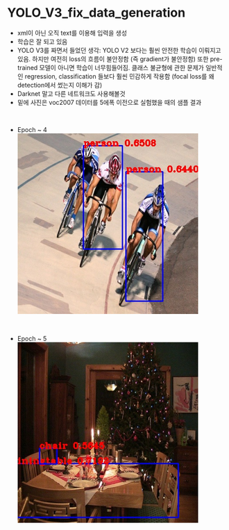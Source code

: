 # YOLO_V3_fix_data_generation
* xml이 아닌 오직 text를 이용해 입력을 생성
* 학습은 잘 되고 있음
* YOLO V3를 짜면서 들었던 생각: YOLO V2 보다는 훨씬 안전한 학습이 이뤄지고있음. 하지만 여전히 loss의 흐름이 불안정함 (즉 gradient가 불안정함) 또한 pre-trained 모델이 아니면 학습이 너무힘들어짐. 클래스 불균형에 관한 문제가 일반적인 regression, classification 들보다 훨씬 민감하게 작용함 (focal loss를 왜 detection에서 썼는지 이해가 감)
* Darknet 말고 다른 네트워크도 사용해볼것
* 밑에 사진은 voc2007 데이터를 5에폭 이전으로 실험했을 때의 샘플 결과
<br/>


* Epoch ~ 4
![Epoch ~ 4](https://github.com/Kimyuhwanpeter/YOLO_V3_fix_data_generation/blob/main/1500_7.jpg)
<br/>

* Epoch ~ 5
![Epoch ~ 5](https://github.com/Kimyuhwanpeter/YOLO_V3_fix_data_generation/blob/main/2500_7.jpg)
